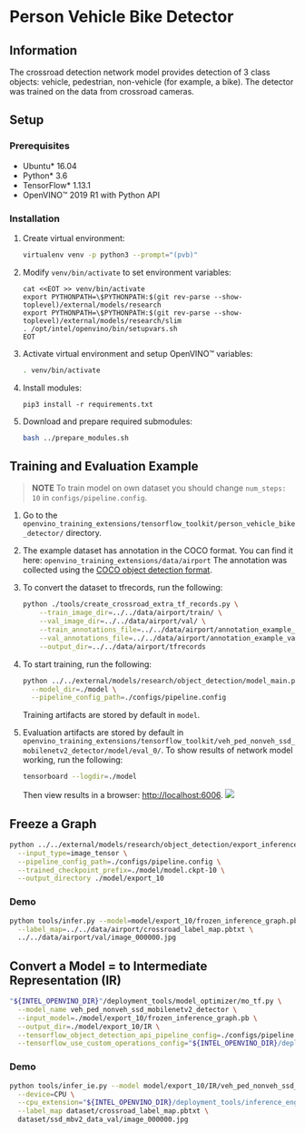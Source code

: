 # Person Vehicle Bike Detector


## Information

The crossroad detection network model provides detection of 3 class objects: vehicle, pedestrian, non-vehicle (for example, a bike). The detector was trained on the data from crossroad cameras.

## Setup

### Prerequisites

* Ubuntu\* 16.04
* Python\* 3.6
* TensorFlow\* 1.13.1
* OpenVINO™   2019 R1 with Python API

### Installation

1. Create virtual environment:
    ```bash
    virtualenv venv -p python3 --prompt="(pvb)"
    ```

2. Modify `venv/bin/activate` to set environment variables:
    ```
    cat <<EOT >> venv/bin/activate
    export PYTHONPATH=\$PYTHONPATH:$(git rev-parse --show-toplevel)/external/models/research
    export PYTHONPATH=\$PYTHONPATH:$(git rev-parse --show-toplevel)/external/models/research/slim
    . /opt/intel/openvino/bin/setupvars.sh
    EOT
    ```

3. Activate virtual environment and setup OpenVINO™ variables:
    ```bash
    . venv/bin/activate
    ```

4. Install modules:
    ```
    pip3 install -r requirements.txt
    ```

5. Download and prepare required submodules:
    ```bash
    bash ../prepare_modules.sh
    ```

## Training and Evaluation Example

> **NOTE** To train model on own dataset you should change `num_steps: 10` in `configs/pipeline.config`.

1. Go to the `openvino_training_extensions/tensorflow_toolkit/person_vehicle_bike_detector/` directory.

2. The example dataset has annotation in the COCO format. You can find it here:
   `openvino_training_extensions/data/airport`
   The annotation was collected using the [COCO object detection format](http://cocodataset.org/#format-data).

3. To convert the dataset to tfrecords, run the following:
   ```bash
   python ./tools/create_crossroad_extra_tf_records.py \
       --train_image_dir=../../data/airport/train/ \
       --val_image_dir=../../data/airport/val/ \
       --train_annotations_file=../../data/airport/annotation_example_train.json \
       --val_annotations_file=../../data/airport/annotation_example_val.json \
       --output_dir=../../data/airport/tfrecords
   ```

4. To start training, run the following:
   ```bash
   python ../../external/models/research/object_detection/model_main.py \
     --model_dir=./model \
     --pipeline_config_path=./configs/pipeline.config
   ```
   Training artifacts are stored by default in `model`.

5. Evaluation artifacts are stored by default in `openvino_training_extensions/tensorflow_toolkit/veh_ped_nonveh_ssd_mobilenetv2_detector/model/eval_0/`.
To show results of network model working, run the following:
   ```bash
   tensorboard --logdir=./model
   ```

   Then view results in a browser: [http://localhost:6006](http://localhost:6006).
   ![](./tb_eval.png)

## Freeze a Graph

```Bash
python ../../external/models/research/object_detection/export_inference_graph.py \
  --input_type=image_tensor \
  --pipeline_config_path=./configs/pipeline.config \
  --trained_checkpoint_prefix=./model/model.ckpt-10 \
  --output_directory ./model/export_10
```

### Demo

```Bash
python tools/infer.py --model=model/export_10/frozen_inference_graph.pb \
  --label_map=../../data/airport/crossroad_label_map.pbtxt \
  ../../data/airport/val/image_000000.jpg
```

## Convert a Model = to Intermediate Representation (IR)

```bash
"${INTEL_OPENVINO_DIR}"/deployment_tools/model_optimizer/mo_tf.py \
  --model_name veh_ped_nonveh_ssd_mobilenetv2_detector \
  --input_model=./model/export_10/frozen_inference_graph.pb \
  --output_dir=./model/export_10/IR \
  --tensorflow_object_detection_api_pipeline_config=./configs/pipeline.config \
  --tensorflow_use_custom_operations_config="${INTEL_OPENVINO_DIR}/deployment_tools/model_optimizer/extensions/front/tf/ssd_v2_support.json"
```

### Demo

```Bash
python tools/infer_ie.py --model model/export_10/IR/veh_ped_nonveh_ssd_mobilenetv2_detector.xml \
  --device=CPU \
  --cpu_extension="${INTEL_OPENVINO_DIR}/deployment_tools/inference_engine/lib/intel64/libcpu_extension_avx2.so" \
  --label_map dataset/crossroad_label_map.pbtxt \
  dataset/ssd_mbv2_data_val/image_000000.jpg
```
